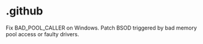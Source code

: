 # .github
Fix BAD_POOL_CALLER on Windows. Patch BSOD triggered by bad memory pool access or faulty drivers.
